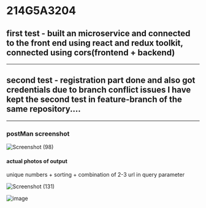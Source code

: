 # 214G5A3204
<h2>first test - built an microservice and connected to the front end using react and redux toolkit, connected using cors(frontend + backend)</h2>
<hr>
<h2>
  second test - registration part done and also got credentials
  due to branch conflict issues I have kept the second test in feature-branch of the same repository....
</h2>
<hr>


<h3>postMan screenshot</h3>

![Screenshot (98)](https://github.com/kethesainikhil/214G5A3204/assets/70809367/66952588-9ab8-4527-aac9-b3530d450004)

<h4>actual photos of output</h4>
<p>unique numbers + sorting + combination of 2-3 url in query parameter</p>

![Screenshot (131)](https://github.com/kethesainikhil/214G5A3204/assets/70809367/fc997c1d-5def-4d65-b9f2-0eddde8cffb1)



![image](https://github.com/kethesainikhil/214G5A3204/assets/70809367/08fd58e2-11e2-4f62-8718-c8b7c550a776)



